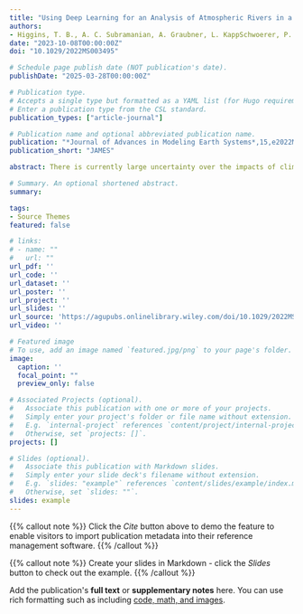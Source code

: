 ```yaml
---
title: "Using Deep Learning for an Analysis of Atmospheric Rivers in a High-Resolution Large Ensemble Climate Dataset"
authors:
- Higgins, T. B., A. C. Subramanian, A. Graubner, L. KappSchwoerer, P. A. G. Watson, S. Sparrow, K. Kashinath, S. Kim, L. Delle Monache, and W. Chapman.
date: "2023-10-08T00:00:00Z"
doi: "10.1029/2022MS003495"

# Schedule page publish date (NOT publication's date).
publishDate: "2025-03-28T00:00:00Z"

# Publication type.
# Accepts a single type but formatted as a YAML list (for Hugo requirements).
# Enter a publication type from the CSL standard.
publication_types: ["article-journal"]

# Publication name and optional abbreviated publication name.
publication: "*Journal of Advances in Modeling Earth Systems*,15,e2022MS003495"
publication_short: "JAMES"

abstract: There is currently large uncertainty over the impacts of climate change on precipitation trends over the US west coast. Atmospheric rivers (ARs) are a significant source of US west coast precipitation and trends in ARs can provide insight into future precipitation trends. There are already a variety of different methods used to identify ARs, but many are used in contexts that are often difficult to apply to large climate datasets due to their computational cost and requirement of integrated vapor transport as an input variable, which can be expensive to compute in climate models at high temporal frequencies. Using deep learning (DL) to track ARs is a unique approach that can alleviate some of the computational challenges that exist in more traditional methods. However, some questions still remain regarding its flexibility and robustness. This research investigates the consistency of a DL methodology of tracking ARs with more established algorithms to demonstrate its high‐level performance for future studies.

# Summary. An optional shortened abstract.
summary: 

tags:
- Source Themes
featured: false

# links:
# - name: ""
#   url: ""
url_pdf: ''
url_code: ''
url_dataset: ''
url_poster: ''
url_project: ''
url_slides: ''
url_source: 'https://agupubs.onlinelibrary.wiley.com/doi/10.1029/2022MS003495'
url_video: ''

# Featured image
# To use, add an image named `featured.jpg/png` to your page's folder. 
image:
  caption: ''
  focal_point: ""
  preview_only: false

# Associated Projects (optional).
#   Associate this publication with one or more of your projects.
#   Simply enter your project's folder or file name without extension.
#   E.g. `internal-project` references `content/project/internal-project/index.md`.
#   Otherwise, set `projects: []`.
projects: []

# Slides (optional).
#   Associate this publication with Markdown slides.
#   Simply enter your slide deck's filename without extension.
#   E.g. `slides: "example"` references `content/slides/example/index.md`.
#   Otherwise, set `slides: ""`.
slides: example
---
```


{{% callout note %}}
Click the *Cite* button above to demo the feature to enable visitors to import publication metadata into their reference management software.
{{% /callout %}}

{{% callout note %}}
Create your slides in Markdown - click the *Slides* button to check out the example.
{{% /callout %}}

Add the publication's **full text** or **supplementary notes** here. You can use rich formatting such as including [code, math, and images](https://docs.hugoblox.com/content/writing-markdown-latex/).
